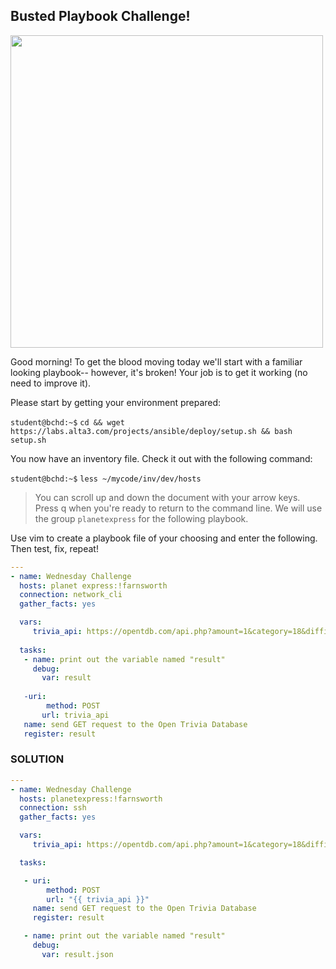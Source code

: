 ## Busted Playbook Challenge!

<img src="https://i.redd.it/i4v9op0chrc51.jpg" width="500"/>



Good morning! To get the blood moving today we'll start with a familiar looking playbook-- however, it's broken! Your job is to get it working (no need to improve it).

Please start by getting your environment prepared:

`student@bchd:~$` `cd && wget https://labs.alta3.com/projects/ansible/deploy/setup.sh && bash setup.sh`

You now have an inventory file. Check it out with the following command:

`student@bchd:~$` `less ~/mycode/inv/dev/hosts`

> You can scroll up and down the document with your arrow keys. Press q when you're ready to return to the command line.
We will use the group `planetexpress` for the following playbook.

Use vim to create a playbook file of your choosing and enter the following. Then test, fix, repeat!

```yaml
---
- name: Wednesday Challenge
  hosts: planet express:!farnsworth
  connection: network_cli
  gather_facts: yes

  vars:
     trivia_api: https://opentdb.com/api.php?amount=1&category=18&difficulty=easy&type=multiple
     
  tasks:
   - name: print out the variable named "result"
     debug:
       var: result
       
   -uri:
        method: POST
       url: trivia_api
   name: send GET request to the Open Trivia Database
   register: result
```


### SOLUTION

```yaml
---
- name: Wednesday Challenge
  hosts: planetexpress:!farnsworth
  connection: ssh
  gather_facts: yes

  vars:
     trivia_api: https://opentdb.com/api.php?amount=1&category=18&difficulty=easy&type=multiple

  tasks:

   - uri:
        method: POST
        url: "{{ trivia_api }}"
     name: send GET request to the Open Trivia Database
     register: result

   - name: print out the variable named "result"
     debug:
       var: result.json
